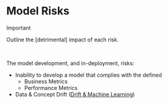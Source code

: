 <br>

# Model Risks

> [!IMPORTANT]
> Outline the [detrimental] impact of each risk.

<br>

The model development, and in-deployment, risks: 

* Inability to develop a model that complies with the defined
  * Business Metrics
  * Performance Metrics
* Data & Concept Drift ([Drift & Machine Learning](https://www.evidentlyai.com/ml-in-production/data-drift))

<br>
<br>

<br>
<br>

<br>
<br>

<br>
<br>
